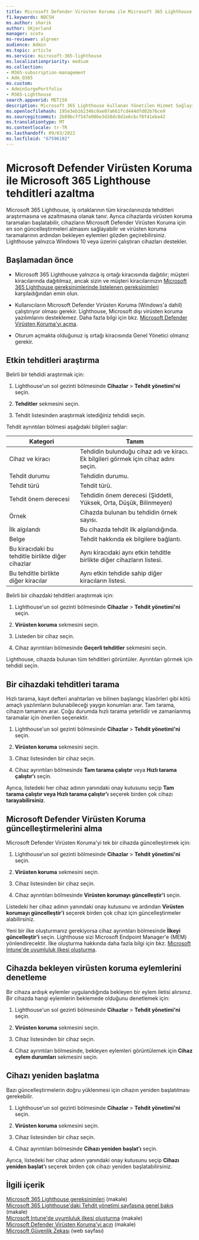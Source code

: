 ```yaml
---
title: Microsoft Defender Virüsten Koruma ile Microsoft 365 Lighthouse tehditleri azaltma
f1.keywords: NOCSH
ms.author: sharik
author: SKjerland
manager: scotv
ms-reviewer: algreer
audience: Admin
ms.topic: article
ms.service: microsoft-365-lighthouse
ms.localizationpriority: medium
ms.collection:
- M365-subscription-management
- Adm_O365
ms.custom:
- AdminSurgePortfolio
- M365-Lighthouse
search.appverid: MET150
description: Microsoft 365 Lighthouse kullanan Yönetilen Hizmet Sağlayıcıları (MSP) için Microsoft Defender Virüsten Koruma ile tehditleri azaltma hakkında bilgi edinin.
ms.openlocfilehash: 195e3eb162346c0ae07a661fcd444dfd02b76ce9
ms.sourcegitcommit: 2b89bcff547e00be3d38dc8d1e6cbcf8f41eba42
ms.translationtype: MT
ms.contentlocale: tr-TR
ms.lasthandoff: 09/03/2022
ms.locfileid: "67596192"
---
```

# <a name="mitigate-threats-in-microsoft-365-lighthouse-with-microsoft-defender-antivirus"></a>Microsoft Defender Virüsten Koruma ile Microsoft 365 Lighthouse tehditleri azaltma

Microsoft 365 Lighthouse, iş ortaklarının tüm kiracılarınızda tehditleri araştırmasına ve azaltmasına olanak tanır. Ayrıca cihazlarda virüsten koruma taramaları başlatabilir, cihazların Microsoft Defender Virüsten Koruma için en son güncelleştirmeleri almasını sağlayabilir ve virüsten koruma taramalarının ardından bekleyen eylemleri gözden geçirebilirsiniz. Lighthouse yalnızca Windows 10 veya üzerini çalıştıran cihazları destekler.

## <a name="before-you-begin"></a>Başlamadan önce

- Microsoft 365 Lighthouse yalnızca iş ortağı kiracısında dağıtılır; müşteri kiracılarında dağıtılmaz, ancak sizin ve müşteri kiracılarınızın [Microsoft 365 Lighthouse gereksinimlerinde listelenen gereksinimleri](m365-lighthouse-requirements.md) karşıladığından emin olun.

- Kullanıcıların Microsoft Defender Virüsten Koruma (Windows'a dahil) çalıştırıyor olması gerekir. Lighthouse, Microsoft dışı virüsten koruma yazılımlarını desteklemez. Daha fazla bilgi için bkz. [Microsoft Defender Virüsten Koruma'yı açma](/mem/intune/user-help/turn-on-defender-windows).

- Oturum açmakta olduğunuz iş ortağı kiracısında Genel Yönetici olmanız gerekir.

## <a name="investigate-active-threats"></a>Etkin tehditleri araştırma

Belirli bir tehdidi araştırmak için:

1. Lighthouse'un sol gezinti bölmesinde **Cihazlar** > **Tehdit yönetimi'ni** seçin.

2. **Tehditler** sekmesini seçin.

3. Tehdit listesinden araştırmak istediğiniz tehdidi seçin.

Tehdit ayrıntıları bölmesi aşağıdaki bilgileri sağlar:

| Kategori                                      | Tanım                                                                                                   |
|-----------------------------------------------|--------------------------------------------------------------------------------------------------------------|
| Cihaz ve kiracı                             | Tehdidin bulunduğu cihaz adı ve kiracı. Ek bilgileri görmek için cihaz adını seçin. |
| Tehdit durumu                                 | Tehdidin durumu.                                                                                    |
| Tehdit türü                                   | Tehdit türü.                                                                                              |
| Tehdit önem derecesi                               | Tehdidin önem derecesi (Şiddetli, Yüksek, Orta, Düşük, Bilinmeyen)                                                    |
| Örnek                                     | Cihazda bulunan bu tehdidin örnek sayısı.                                                    |
| İlk algılandı                                | Bu cihazda tehdit ilk algılandığında.                                                           |
| Belge                                 | Tehdit hakkında ek bilgilere bağlantı.                                                             |
| Bu kiracıdaki bu tehditle birlikte diğer cihazlar | Aynı kiracıdaki aynı etkin tehditle birlikte diğer cihazların listesi.                                      |
| Bu tehditle birlikte diğer kiracılar                | Aynı etkin tehdide sahip diğer kiracıların listesi.                                                         |

Belirli bir cihazdaki tehditleri araştırmak için:

1. Lighthouse'un sol gezinti bölmesinde **Cihazlar** > **Tehdit yönetimi'ni** seçin.

2. **Virüsten koruma** sekmesini seçin.

3. Listeden bir cihaz seçin.

4. Cihaz ayrıntıları bölmesinde **Geçerli tehditler** sekmesini seçin.

Lighthouse, cihazda bulunan tüm tehditleri görüntüler. Ayrıntıları görmek için tehdidi seçin.

## <a name="scan-for-threats-on-a-device"></a>Bir cihazdaki tehditleri tarama

Hızlı tarama, kayıt defteri anahtarları ve bilinen başlangıç klasörleri gibi kötü amaçlı yazılımların bulunabileceği yaygın konumları arar. Tam tarama, cihazın tamamını arar. Çoğu durumda hızlı tarama yeterlidir ve zamanlanmış taramalar için önerilen seçenektir.

1. Lighthouse'un sol gezinti bölmesinde **Cihazlar** > **Tehdit yönetimi'ni** seçin.

2. **Virüsten koruma** sekmesini seçin.

3. Cihaz listesinden bir cihaz seçin.

4. Cihaz ayrıntıları bölmesinde **Tam tarama çalıştır** veya **Hızlı tarama çalıştır'ı** seçin.

Ayrıca, listedeki her cihaz adının yanındaki onay kutusunu seçip **Tam tarama çalıştır veya Hızlı tarama çalıştır'ı** seçerek birden çok cihazı **tarayabilirsiniz**.

## <a name="get-updates-for-microsoft-defender-antivirus"></a>Microsoft Defender Virüsten Koruma güncelleştirmelerini alma

Microsoft Defender Virüsten Koruma'yi tek bir cihazda güncelleştirmek için:

1. Lighthouse'un sol gezinti bölmesinde **Cihazlar** > **Tehdit yönetimi'ni** seçin.

2. **Virüsten koruma** sekmesini seçin.

3. Cihaz listesinden bir cihaz seçin.

4. Cihaz ayrıntıları bölmesinde **Virüsten korumayı güncelleştir'i** seçin.

Listedeki her cihaz adının yanındaki onay kutusunu ve ardından **Virüsten korumayı güncelleştir'i** seçerek birden çok cihaz için güncelleştirmeler alabilirsiniz.

Yeni bir ilke oluşturmanız gerekiyorsa cihaz ayrıntıları bölmesinde **İlkeyi güncelleştir'i** seçin. Lighthouse sizi Microsoft Endpoint Manager'e (MEM) yönlendirecektir. İlke oluşturma hakkında daha fazla bilgi için bkz. [Microsoft Intune'de uyumluluk ilkesi oluşturma](/mem/intune/protect/create-compliance-policy).

## <a name="check-pending-antivirus-actions-on-a-device"></a>Cihazda bekleyen virüsten koruma eylemlerini denetleme

Bir cihaza ardışık eylemler uygulandığında bekleyen bir eylem iletisi alırsınız. Bir cihazda hangi eylemlerin beklemede olduğunu denetlemek için:

1. Lighthouse'un sol gezinti bölmesinde **Cihazlar** > **Tehdit yönetimi'ni** seçin.

2. **Virüsten koruma** sekmesini seçin.

3. Cihaz listesinden bir cihaz seçin.

4. Cihaz ayrıntıları bölmesinde, bekleyen eylemleri görüntülemek için **Cihaz eylem durumları** sekmesini seçin.

## <a name="restart-a-device"></a>Cihazı yeniden başlatma

Bazı güncelleştirmelerin doğru yüklenmesi için cihazın yeniden başlatılması gerekebilir.

1. Lighthouse'un sol gezinti bölmesinde **Cihazlar** > **Tehdit yönetimi'ni** seçin.

2. **Virüsten koruma** sekmesini seçin.

3. Cihaz listesinden bir cihaz seçin.

4. Cihaz ayrıntıları bölmesinde **Cihazı yeniden başlat'ı** seçin.

Ayrıca, listedeki her cihaz adının yanındaki onay kutusunu seçip **Cihazı yeniden başlat'ı** seçerek birden çok cihazı yeniden başlatabilirsiniz.

## <a name="related-content"></a>İlgili içerik

[Microsoft 365 Lighthouse gereksinimleri](m365-lighthouse-requirements.md) (makale)\
[Microsoft 365 Lighthouse'daki Tehdit yönetimi sayfasına genel bakış](m365-lighthouse-threat-management-page-overview.md) (makale)\
[Microsoft Intune'de uyumluluk ilkesi oluşturma](/mem/intune/protect/create-compliance-policy) (makale)\
[Microsoft Defender Virüsten Koruma'yi açın](/mem/intune/user-help/turn-on-defender-windows) (makale)\
[Microsoft Güvenlik Zekası](https://www.microsoft.com/wdsi/threats) (web sayfası)
